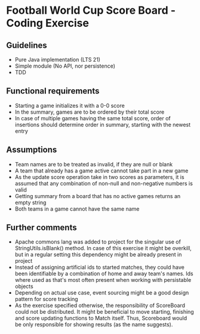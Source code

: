 # Football World Cup Score Board - Coding Exercise

## Guidelines
- Pure Java implementation (LTS 21)
- Simple module (No API, nor persistence)
- TDD

## Functional requirements
- Starting a game initializes it with a 0-0 score
- In the summary, games are to be ordered by their total score
- In case of multiple games having the same total score, order of insertions should determine order in summary, starting with the newest entry

## Assumptions
- Team names are to be treated as invalid, if they are null or blank
- A team that already has a game active cannot take part in a new game
- As the update score operation take in two scores as parameters, it is assumed that any combination of non-null and non-negative numbers is valid
- Getting summary from a board that has no active games returns an empty string
- Both teams in a game cannot have the same name

## Further comments
- Apache commons lang was added to project for the singular use of StringUtils.isBlank() method. In case of this exercise it might be overkill, but in a regular setting this dependency might be already present in project
- Instead of assigning artificial ids to started matches, they could have been identifiable by a combination of home and away team's names. Ids where used as that's most often present when working with persistable objects
- Depending on actual use case, event sourcing might be a good design pattern for score tracking
- As the exercise specified otherwise, the responsibility of ScoreBoard could not be distributed. It might be beneficial to move starting, finishing and score updating functions to Match itself. Thus, Scoreboard would be only responsible for showing results (as the name suggests).
